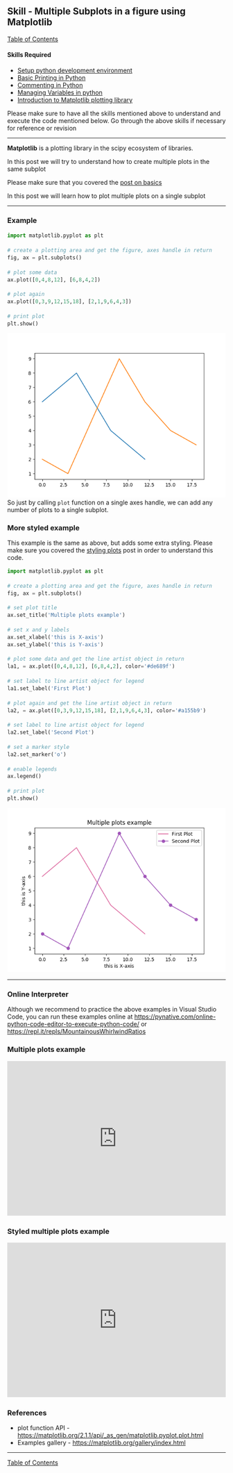 ## Skill - Multiple Subplots in a figure using Matplotlib
[Table of Contents](https://nagasudhir.blogspot.com/2020/04/taming-python-table-of-contents.html)

#### Skills Required
* [Setup python development environment](https://nagasudhir.blogspot.com/2020/04/setup-python-development-environment_14.html)
* [Basic Printing in Python](https://nagasudhir.blogspot.com/2020/04/basic-printing-in-python.html)
* [Commenting in Python](https://nagasudhir.blogspot.com/2020/04/comments-in-python.html)
* [Managing Variables in python](https://nagasudhir.blogspot.com/2020/04/managing-variables-in-python.html)
* [Introduction to Matplotlib plotting library](https://nagasudhir.blogspot.com/2020/05/intro-to-matplotlib.html)

Please make sure to have all the skills mentioned above to understand and execute the code mentioned below. Go through the above skills if necessary for reference or revision
<hr/>

**Matplotlib** is a plotting library in the scipy ecosystem of libraries.

In this post we will try to understand how to create multiple plots in the same subplot

Please make sure that you covered the [post on basics](https://nagasudhir.blogspot.com/2020/05/intro-to-matplotlib.html)

In this post we will learn how to plot multiple plots on a single subplot

<hr/>

### Example
```python
import matplotlib.pyplot as plt

# create a plotting area and get the figure, axes handle in return
fig, ax = plt.subplots()

# plot some data
ax.plot([0,4,8,12], [6,8,4,2])

# plot again
ax.plot([0,3,9,12,15,18], [2,1,9,6,4,3])

# print plot
plt.show()
```
![basic multiple plots output](https://github.com/nagasudhirpulla/taming_python/raw/master/blog/skills/assets/img/basic_multiple_plots.png)
So just by calling `plot` function on a single axes handle, we can add any number of plots to a single subplot.

### More styled example
This example is the same as above, but adds some extra styling.
Please make sure you covered the [styling plots](https://nagasudhir.blogspot.com/2020/05/styling-matplotlib-plots.html) post in order to understand this code.
```python
import matplotlib.pyplot as plt

# create a plotting area and get the figure, axes handle in return
fig, ax = plt.subplots()

# set plot title
ax.set_title('Multiple plots example')

# set x and y labels
ax.set_xlabel('this is X-axis')
ax.set_ylabel('this is Y-axis')

# plot some data and get the line artist object in return
la1, = ax.plot([0,4,8,12], [6,8,4,2], color='#de689f')

# set label to line artist object for legend
la1.set_label('First Plot')

# plot again and get the line artist object in return
la2, = ax.plot([0,3,9,12,15,18], [2,1,9,6,4,3], color='#a155b9')

# set label to line artist object for legend
la2.set_label('Second Plot')

# set a marker style
la2.set_marker('o')

# enable legends
ax.legend()

# print plot
plt.show()
```
![styled basic multiple plots output](https://github.com/nagasudhirpulla/taming_python/raw/master/blog/skills/assets/img/basic_multiple_plots_styled.png)

<hr/>

### Online Interpreter
Although we recommend to practice the above examples in Visual Studio Code, you can run these examples online at https://pynative.com/online-python-code-editor-to-execute-python-code/ or https://repl.it/repls/MountainousWhirlwindRatios

### Multiple plots example
<iframe src="https://trinket.io/embed/python3/3bc5748621" width="100%" height="356" frameborder="0" marginwidth="0" marginheight="0" allowfullscreen></iframe>

### Styled multiple plots example
<iframe src="https://trinket.io/embed/python3/93046401c2" width="100%" height="356" frameborder="0" marginwidth="0" marginheight="0" allowfullscreen></iframe>

### References
*  plot function API - https://matplotlib.org/2.1.1/api/_as_gen/matplotlib.pyplot.plot.html
* Examples gallery - https://matplotlib.org/gallery/index.html

<hr/>

[Table of Contents](https://nagasudhir.blogspot.com/2020/04/taming-python-table-of-contents.html)



<!--stackedit_data:
eyJwcm9wZXJ0aWVzIjoidGl0bGU6IE11bHRpcGxlIHN1YnBsb3
RzIGluIGEgZmlndXJlIHVzaW5nIE1hdHBsb3RsaWJcbmF1dGhv
cjogTmFnYXN1ZGhpciBQdWxsYVxuZGF0ZTogJzIwMjAtMDUtMD
knXG50YWdzOiAncHl0aG9uLCBsZWFybmluZywgdHV0b3JpYWws
IHRhbWluZ19weXRob25fc2tpbGwnXG5jYXRlZ29yaWVzOiB0YW
1pbmdfcHl0aG9uX3NraWxsXG4iLCJoaXN0b3J5IjpbLTE4OTM0
MTQ2NjFdfQ==
-->